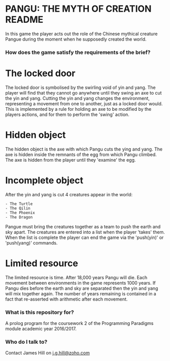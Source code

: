 # PANGU: THE MYTH OF CREATION README #

In this game the player acts out the role of the Chinese mythical creature Pangue during the moment when he supposedly created the world.

### How does the game satisfy the requirements of the brief? ###

# The locked door #

The locked door is symbolised by the swirling void of yin and yang.
The player will find that they cannot go anywhere until they swing an axe to cut the yin and yang.
Cutting the yin and yang changes the environment, representing a movement from one to another, just as a locked door would.
This is implemented by a rule for holding an axe to be modified by the players actions, and for them to perform the 'swing' action.

# Hidden object #

The hidden object is the axe with which Pangu cuts the ying and yang.
The axe is hidden inside the remnants of the egg from which Pangu climbed.
The axe is hidden from the player until they 'examine' the egg.

# Incomplete object #

After the yin and yang is cut 4 creatures appear in the world:

	- The Turtle
	- The Qilin
	- The Phoenix
	- The Dragon
	
Pangue must bring the creatures together as a team to push the earth and sky apart.
The creatures are entered into a list when the player 'takes' them.
When the list is complete the player can end the game via the 'push(yin)' or 'push(yang)' commands.

# Limited resource #

The limited resource is time.
After 18,000 years Pangu will die.
Each movement between environments in the game represents 1000 years.
If Pangu dies before the earth and sky are separated then the yin and yang will mix together again.
The number of years remaining is contained in a fact that re-asserted with arithmetic after each movement.

### What is this repository for? ###

A prolog program for the coursework 2 of the Programming Paradigms module academic year 2016/2017.

### Who do I talk to? ###

Contact James Hill on j.g.hill@zoho.com